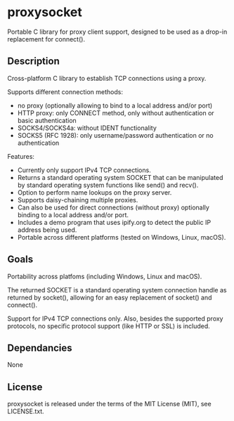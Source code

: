 proxysocket
===========
Portable C library for proxy client support, designed to be used as a drop-in replacement for connect().

Description
-----------
Cross-platform C library to establish TCP connections using a proxy.

Supports different connection methods:
 - no proxy (optionally allowing to bind to a local address and/or port)
 - HTTP proxy: only CONNECT method, only without authentication or basic authentication
 - SOCKS4/SOCKS4a: without IDENT functionality
 - SOCKS5 (RFC 1928): only username/password authentication or no authentication

Features:
 - Currently only support IPv4 TCP connections.
 - Returns a standard operating system SOCKET that can be manipulated by standard operating system functions like send() and recv().
 - Option to perform name lookups on the proxy server.
 - Supports daisy-chaining multiple proxies.
 - Can also be used for direct connections (without proxy) optionally binding to a local address and/or port.
 - Includes a demo program that uses ipify.org to detect the public IP address being used.
 - Portable across different platforms (tested on Windows, Linux, macOS).
 
Goals
-----
Portability across platfoms (including Windows, Linux and macOS).

The returned SOCKET is a standard operating system connection handle as returned by socket(), allowing for an easy replacement of socket() and connect().

Support for IPv4 TCP connections only. Also, besides the supported proxy protocols, no specific protocol support (like HTTP or SSL) is included.

Dependancies
------------
None

License
-------
proxysocket is released under the terms of the MIT License (MIT), see LICENSE.txt.

